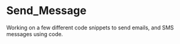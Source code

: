 # Send_Message
Working on a few different code snippets to send emails, and SMS messages using code.
